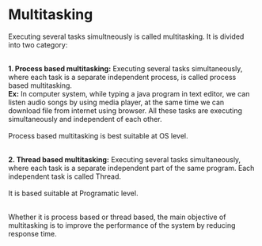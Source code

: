# Multitasking
Executing several tasks simultneously is called multitasking. It is divided into two category:<br><br>

**1. Process based multitasking:**
  Executing several tasks simultaneously, where each task is a separate independent process, is called process based multitasking.<br>
    **Ex:** In computer system, while typing a java program in text editor, we can listen audio songs by using media player, at the same time we can download file from internet using browser. All these tasks are executing simultaneously and independent of each other.<br><br>
  Process based multitasking is best suitable at OS level.<br><br>

**2. Thread based multitasking:**
  Executing several tasks simultaneously, where each task is a separate independent part of the same program. Each independent task is called Thread.<br><br>
  It is based suitable at Programatic level.<br><br>
  
  Whether it is process based or thread based, the main objective of multitasking is to improve the performance of the system by reducing response time.
